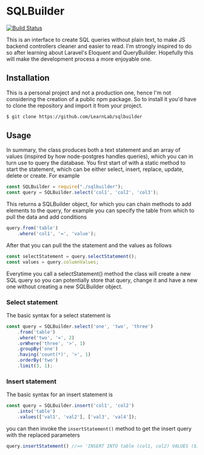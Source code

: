 # SQLBuilder
[![Build Status](https://travis-ci.com/LearnLab/sqlbuilder.svg?branch=main)](https://travis-ci.com/LearnLab/sqlbuilder)

This is an interface to create SQL queries without plain text, to make JS backend controllers cleaner and easier to read. I'm strongly inspired to do so after learning about Laravel's Eloquent and QueryBuilder. Hopefully this will make the development process a more enjoyable one.

## Installation

This is a personal project and not a production one, hence I'm not considering the creation of a public npm package. So to install it you'd have to clone the repository and import it from your project.

``` sh
$ git clone https://github.com/LearnLab/sqlbuilder
```

## Usage

In summary, the class produces both a text statement and an array of values (inspired by how node-postgres handles queries), which you can in turn use to query the database. You first start of with a static method to start the statement, which can be either select, insert, replace, update, delete or create. For example

``` javascript
const SQLBuilder = require("./sqlbuilder");
const query = SQLBuilder.select('col1', 'col2', 'col3');
```

This returns a SQLBuilder object, for which you can chain methods to add elements to the query, for example you can specify the table from which to pull the data and add conditions

``` javascript
query.from('table')
    .where('col1', '=', 'value');
```

After that you can pull the the statement and the values as follows

``` javascript
const selectStatement = query.selectStatement();
const values = query.columnValues;
```

Everytime you call a selectStatement() method the class will create a new SQL query so you can potentially store that query, change it and have a new one without creating a new SQLBuilder object.

### Select statement

The basic syntax for a select statement is

``` javascript
const query = SQLBuilder.select('one', 'two', 'three')
    .from('table')
    .where('two', '=', 2)
    .orWhere('three', '>', 1)
    .groupBy('one')
    .having('count(*)', '>', 1)
    .orderBy('two')
    .limit(3, 1);
```

### Insert statement

The basic syntax for an insert statement is

``` javascript
const query = SQLBuilder.insert('col1', 'col2')
    .into('table')
    .values(['val1', 'val2'], ['val3', 'val4']);
```

you can then invoke the `insertStatement()` method to get the insert query with the replaced parameters

``` javascript
query.insertStatement() //=> 'INSERT INTO table (col1, col2) VALUES ($1, $2), ($3, $4);'
```

